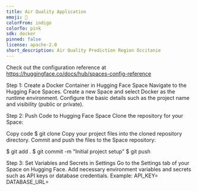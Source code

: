 ```yaml
---
title: Air Quality Application
emoji: 🐨
colorFrom: indigo
colorTo: pink
sdk: docker
pinned: false
license: apache-2.0
short_description: Air Quality Prediction Region Occitanie
---
```


Check out the configuration reference at https://huggingface.co/docs/hub/spaces-config-reference




Step 1: Create a Docker Container in Hugging Face Space
Navigate to the Hugging Face Spaces.
Create a new Space and select Docker as the runtime environment.
Configure the basic details such as the project name and visibility (public or private).

Step 2: Push Code to Hugging Face Space
Clone the repository for your Space:

Copy code
$ git clone <your-space-url>
Copy your project files into the cloned repository directory.
Commit and push the files to the Space repository:

$ git add .
$ git commit -m "Initial project setup"
$ git push

Step 3: Set Variables and Secrets in Settings
Go to the Settings tab of your Space on Hugging Face.
Add necessary environment variables and secrets such as API keys or database credentials.
Example:
API_KEY=<your-api-key>
DATABASE_URL=<your-database-url>